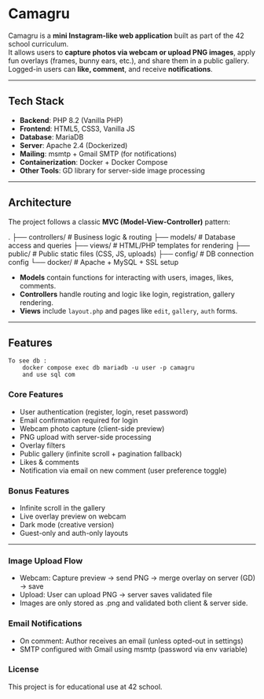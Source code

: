 
#  Camagru

Camagru is a **mini Instagram-like web application** built as part of the 42 school curriculum.  
It allows users to **capture photos via webcam or upload PNG images**, apply fun overlays (frames, bunny ears, etc.), and share them in a public gallery. Logged-in users can **like, comment**, and receive **notifications**.

---

##  Tech Stack

- **Backend**: PHP 8.2 (Vanilla PHP)
- **Frontend**: HTML5, CSS3, Vanilla JS
- **Database**: MariaDB
- **Server**: Apache 2.4 (Dockerized)
- **Mailing**: msmtp + Gmail SMTP (for notifications)
- **Containerization**: Docker + Docker Compose
- **Other Tools**: GD library for server-side image processing

---

##  Architecture

The project follows a classic **MVC (Model-View-Controller)** pattern:

.
├── controllers/ # Business logic & routing
├── models/ # Database access and queries
├── views/ # HTML/PHP templates for rendering
├── public/ # Public static files (CSS, JS, uploads)
├── config/ # DB connection config
└── docker/ # Apache + MySQL + SSL setup


- **Models** contain functions for interacting with users, images, likes, comments.
- **Controllers** handle routing and logic like login, registration, gallery rendering.
- **Views** include `layout.php` and pages like `edit`, `gallery`, `auth` forms.

---

##  Features
    To see db :
        docker compose exec db mariadb -u user -p camagru
        and use sql com
### Core Features
-  User authentication (register, login, reset password)
-  Email confirmation required for login
-  Webcam photo capture (client-side preview)
-  PNG upload with server-side processing
-  Overlay filters
-  Public gallery (infinite scroll + pagination fallback)
-  Likes & comments
-  Notification via email on new comment (user preference toggle)

### Bonus Features
-  Infinite scroll in the gallery
-  Live overlay preview on webcam
-  Dark mode (creative version)
-  Guest-only and auth-only layouts

---


### Image Upload Flow
- Webcam: Capture preview → send PNG → merge overlay on server (GD) → save
- Upload: User can upload PNG → server saves validated file
- Images are only stored as .png and validated both client & server side.

### Email Notifications
 - On comment: Author receives an email (unless opted-out in settings)
 - SMTP configured with Gmail using msmtp (password via env variable)

### License
This project is for educational use at 42 school.
